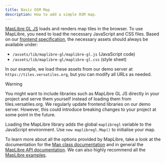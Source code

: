 ```yaml
---
title: Basic OSM Map
description: How to add a simple OSM map.
---
```


[MapLibre GL JS](https://maplibre.org/maplibre-gl-js/docs/) loads and renders map tiles in the browser. To use MapLibre, you need to load the necessary JavaScript and CSS files. Based on our [frontend specification](https://docs.versatiles.org/compendium/specification_frontend.html), the necessary assets should always be available under:

- `/assets/lib/maplibre-gl/maplibre-gl.js` (JavaScript code)
- `/assets/lib/maplibre-gl/maplibre-gl.css` (style sheet)

In our example, we load these assets from our demo server at `https://tiles.versatiles.org`, but you can modify all URLs as needed.

> [!WARNING]
> You might want to include libraries such as MapLibre GL JS directly in your project and serve them yourself instead of loading them from tiles.versatiles.org. We regularly update frontend libraries on our demo server. However, this could introduce breaking changes to your project at some point in the future.

Loading the MapLibre library adds the global `maplibregl` variable to the JavaScript environment. Use `new maplibregl.Map()` to initialise your map.

To learn more about all the options provided by MapLibre, take a look at the documentation for the [Map class documentation](https://maplibre.org/maplibre-gl-js/docs/API/classes/Map/) and in general the [MapLibre API documentation](https://maplibre.org/maplibre-gl-js/docs/API/). We can also highly recommend all the [MapLibre examples](https://maplibre.org/maplibre-gl-js/docs/examples/).
